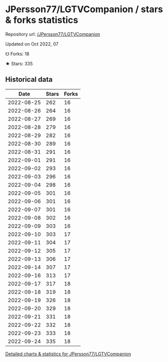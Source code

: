# JPersson77/LGTVCompanion / stars & forks statistics

Repository url: [/JPersson77/LGTVCompanion](https://github.com/JPersson77/LGTVCompanion)

Updated on Oct 2022, 07

☋ Forks: 18

★ Stars: 335

## Historical data
| Date | Stars | Forks |
|------|-------|-------|
| 2022-08-25 | 262 | 16 | 
| 2022-08-26 | 264 | 16 | 
| 2022-08-27 | 269 | 16 | 
| 2022-08-28 | 279 | 16 | 
| 2022-08-29 | 282 | 16 | 
| 2022-08-30 | 289 | 16 | 
| 2022-08-31 | 291 | 16 | 
| 2022-09-01 | 291 | 16 | 
| 2022-09-02 | 293 | 16 | 
| 2022-09-03 | 296 | 16 | 
| 2022-09-04 | 298 | 16 | 
| 2022-09-05 | 301 | 16 | 
| 2022-09-06 | 301 | 16 | 
| 2022-09-07 | 301 | 16 | 
| 2022-09-08 | 302 | 16 | 
| 2022-09-09 | 303 | 16 | 
| 2022-09-10 | 303 | 17 | 
| 2022-09-11 | 304 | 17 | 
| 2022-09-12 | 305 | 17 | 
| 2022-09-13 | 306 | 17 | 
| 2022-09-14 | 307 | 17 | 
| 2022-09-16 | 313 | 17 | 
| 2022-09-17 | 317 | 18 | 
| 2022-09-18 | 319 | 18 | 
| 2022-09-19 | 326 | 18 | 
| 2022-09-20 | 329 | 18 | 
| 2022-09-21 | 331 | 18 | 
| 2022-09-22 | 332 | 18 | 
| 2022-09-23 | 333 | 18 | 
| 2022-09-24 | 335 | 18 | 


[Detailed charts & statistics for JPersson77/LGTVCompanion](https://reviewgithub.com/rep/JPersson77/LGTVCompanion)
